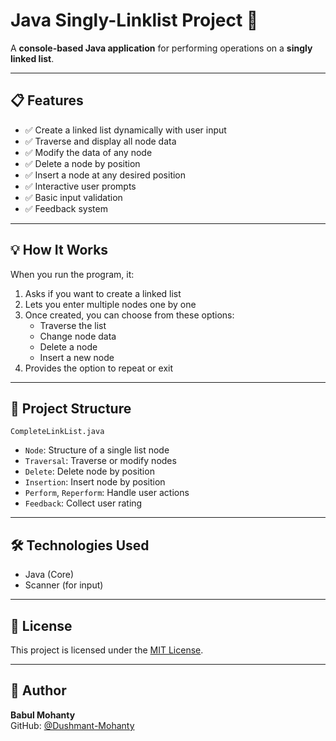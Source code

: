 # Java Singly-Linklist Project 🧵

A **console-based Java application** for performing operations on a **singly linked list**.

---

## 📋 Features

- ✅ Create a linked list dynamically with user input
- ✅ Traverse and display all node data
- ✅ Modify the data of any node
- ✅ Delete a node by position
- ✅ Insert a node at any desired position
- ✅ Interactive user prompts
- ✅ Basic input validation
- ✅ Feedback system

---

## 💡 How It Works

When you run the program, it:
1. Asks if you want to create a linked list
2. Lets you enter multiple nodes one by one
3. Once created, you can choose from these options:
   - Traverse the list
   - Change node data
   - Delete a node
   - Insert a new node
4. Provides the option to repeat or exit

---

## 📂 Project Structure

```plaintext
CompleteLinkList.java
```

- `Node`: Structure of a single list node
- `Traversal`: Traverse or modify nodes
- `Delete`: Delete node by position
- `Insertion`: Insert node by position
- `Perform`, `Reperform`: Handle user actions
- `Feedback`: Collect user rating

---

## 🛠️ Technologies Used

- Java (Core)
- Scanner (for input)

---

## 📝 License

This project is licensed under the [MIT License](./LICENSE).

---

## 🙌 Author

**Babul Mohanty**  
GitHub: [@Dushmant-Mohanty](https://github.com/Dushmant-Mohanty)
